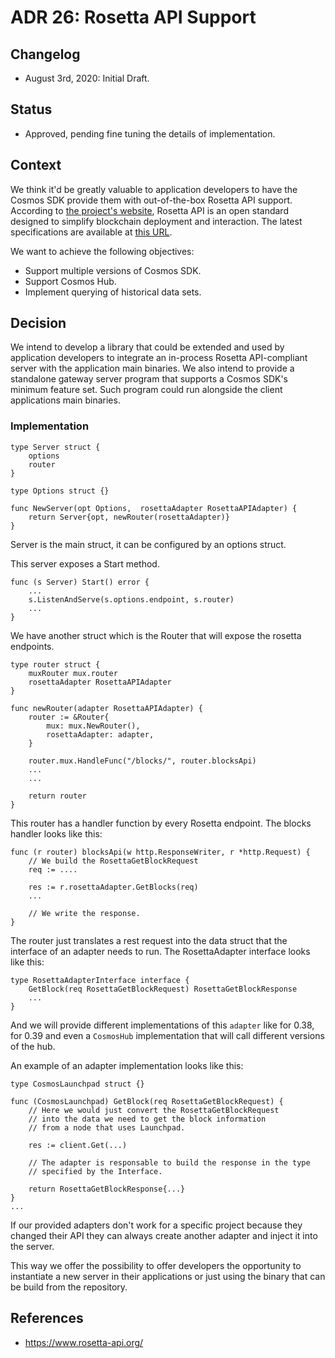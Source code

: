 # ADR 26: Rosetta API Support

## Changelog

- August 3rd, 2020: Initial Draft.

## Status

- Approved, pending fine tuning the details of implementation.

## Context

We think it'd be greatly valuable to application developers to have the Cosmos SDK
provide them with out-of-the-box Rosetta API support.
According to [the project's website](https://www.rosetta-api.org/), Rosetta API is an open
standard designed to simplify blockchain deployment and interaction. The latest specifications are
available at [this URL](https://www.rosetta-api.org/docs/Reference.html).

We want to achieve the following objectives:

- Support multiple versions of Cosmos SDK.
- Support Cosmos Hub.
- Implement querying of historical data sets.

## Decision

We intend to develop a library that could be extended and used by application
developers to integrate an in-process Rosetta API-compliant server with the
application main binaries. We also intend to provide a standalone gateway server
program that supports a Cosmos SDK's minimum feature set. Such program could
run alongside the client applications main binaries.

### Implementation

```
type Server struct {
    options
    router
}

type Options struct {}

func NewServer(opt Options,  rosettaAdapter RosettaAPIAdapter) {
    return Server{opt, newRouter(rosettaAdapter)}    
}
```

Server is the main struct, it can be configured by an options struct.

This server exposes a Start method. 

```
func (s Server) Start() error {
    ...
    s.ListenAndServe(s.options.endpoint, s.router)
    ...
}
```

We have another struct which is the Router that will expose the rosetta endpoints.

```
type router struct {
    muxRouter mux.router
    rosettaAdapter RosettaAPIAdapter
}

func newRouter(adapter RosettaAPIAdapter) {
    router := &Router{
        mux: mux.NewRouter(),
        rosettaAdapter: adapter,
    }

    router.mux.HandleFunc("/blocks/", router.blocksApi)
    ...
    ...

    return router
}
```

This router has a handler function by every Rosetta endpoint. The blocks handler looks like this:

```
func (r router) blocksApi(w http.ResponseWriter, r *http.Request) {
    // We build the RosettaGetBlockRequest
    req := ....

    res := r.rosettaAdapter.GetBlocks(req) 
    ...

    // We write the response. 
}
``` 

The router just translates a rest request into the data struct that the interface of an adapter needs to run.
The RosettaAdapter interface looks like this:

```
type RosettaAdapterInterface interface {
    GetBlock(req RosettaGetBlockRequest) RosettaGetBlockResponse
    ...
}
```

And we will provide different implementations of this `adapter` like for 0.38, for 0.39
and even a `CosmosHub` implementation that will call different versions of the hub.

An example of an adapter implementation looks like this:

```
type CosmosLaunchpad struct {}

func (CosmosLaunchpad) GetBlock(req RosettaGetBlockRequest) {
    // Here we would just convert the RosettaGetBlockRequest 
    // into the data we need to get the block information
    // from a node that uses Launchpad.

    res := client.Get(...)

    // The adapter is responsable to build the response in the type
    // specified by the Interface.

    return RosettaGetBlockResponse{...}
}
...

```

If our provided adapters don't work for a specific project because they changed their 
API they can always create another adapter and inject it into the server.

This way we offer the possibility to offer developers the opportunity to instantiate
a new server in their applications or just using the binary that can be build from the
repository.

## References

- https://www.rosetta-api.org/
